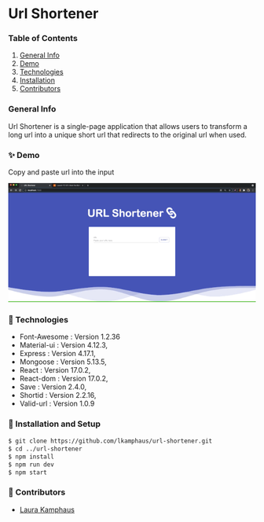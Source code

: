 # Url Shortener
### Table of Contents
1. [General Info](#🌴-General-Info)
2. [Demo](#✨-Demo)
3. [Technologies](#🧪-Technologies)
4. [Installation](#🚀-Installation)
5. [Contributors](#🤝-Contributors)


### General Info
Url Shortener is a single-page application that allows users to transform a long url into a unique short url that redirects to the original url when used. 

### ✨ Demo
Copy and paste url into the input

![Shorten URL](url-shortener.gif)
<br />

### 🧪 Technologies
* Font-Awesome : Version 1.2.36
* Material-ui : Version 4.12.3,
* Express : Version 4.17.1,
* Mongoose : Version 5.13.5,
* React : Version 17.0.2,
* React-dom : Version 17.0.2,
* Save : Version 2.4.0,
* Shortid : Version 2.2.16,
* Valid-url : Version 1.0.9

### 🚀 Installation and Setup
```
$ git clone https://github.com/lkamphaus/url-shortener.git
$ cd ../url-shortener
$ npm install
$ npm run dev
$ npm start
```


### 🤝 Contributors
- [Laura Kamphaus](https://github.com/lkamphaus)


